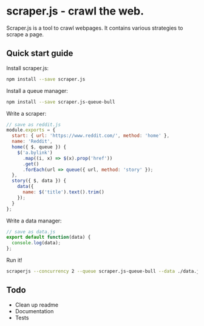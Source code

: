 # scraper.js - crawl the web.

Scraper.js is a tool to crawl webpages. It contains various strategies to scrape a page.

## Quick start guide

Install scraper.js:

```sh
npm install --save scraper.js
```

Install a queue manager:

```sh
npm install --save scraper.js-queue-bull
```

Write a scraper:
```js
// save as reddit.js
module.exports = {
  start: { url: 'https://www.reddit.com/', method: 'home' },
  name: 'Reddit',
  home({ $, queue }) {
    $('a.bylink')
      .map((i, x) => $(x).prop('href'))
      .get()
      .forEach(url => queue({ url, method: 'story' });
  },
  story({ $, data }) {
    data({
      name: $('title').text().trim()
    });
  }
};
```

Write a data manager:

```js
// save as data.js
export default function(data) {
  console.log(data);
};
```

Run it!

```sh
scraperjs --concurrency 2 --queue scraper.js-queue-bull --data ./data.js ./reddit.js
```

## Todo

* Clean up readme
* Documentation
* Tests
